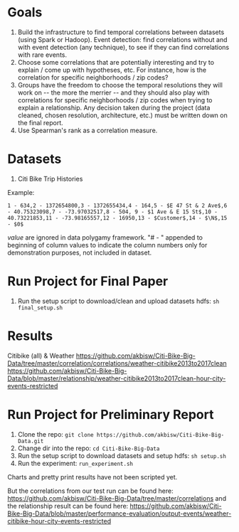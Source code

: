 # Goals
1. Build the infrastructure to find temporal correlations between datasets (using Spark or Hadoop). Event detection: find correlations without and with event detection (any technique), to see if they can find correlations with rare events.
2. Choose some correlations that are potentially interesting and try to explain / come up with hypotheses, etc. For instance, how is the correlation for specific neighborhoods / zip codes?
3. Groups have the freedom to choose the temporal resolutions they will work on -- the more the merrier -- and they should also play with correlations for specific neighborhoods / zip codes when trying to explain a relationship. Any decision taken during the project (data cleaned, chosen resolution, architecture, etc.) must be written down on the final report.
4. Use Spearman's rank as a correlation measure.

# Datasets
1. Citi Bike Trip Histories

Example: 

`1 - 634,2 - 1372654800,3 - 1372655434,4 - 164,5 - $E 47 St & 2 Ave$,6 - 40.75323098,7 - -73.97032517,8 - 504,
9 - $1 Ave & E 15 St$,10 - 40.73221853,11 - -73.98165557,12 - 16950,13 - $Customer$,14 - $\N$,15 - $0$`

$value$ are ignored in data polygamy framework. "# - " appended to beginning of column values to indicate the column numbers only for demonstration purposes, not included in dataset.

# Run Project for Final Paper
1. Run the setup script to download/clean and upload datasets hdfs: `sh final_setup.sh`

# Results
Citibike (all) & Weather
https://github.com/akbisw/Citi-Bike-Big-Data/tree/master/correlation/correlations/weather-citibike2013to2017clean
https://github.com/akbisw/Citi-Bike-Big-Data/blob/master/relationship/weather-citibike2013to2017clean-hour-city-events-restricted


# Run Project for Preliminary Report
1. Clone the repo: `git clone https://github.com/akbisw/Citi-Bike-Big-Data.git`
2. Change dir into the repo: `cd Citi-Bike-Big-Data`
3. Run the setup script to download datasets and setup hdfs: `sh setup.sh`
4. Run the experiment: `run_experiment.sh`

Charts and pretty print results have not been scripted yet.

But the correlations from our test run can be found here: https://github.com/akbisw/Citi-Bike-Big-Data/tree/master/correlations and the relationship result can be found here: https://github.com/akbisw/Citi-Bike-Big-Data/blob/master/performance-evaluation/output-events/weather-citibike-hour-city-events-restricted
